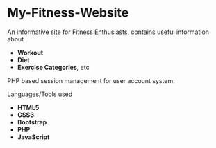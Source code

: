 # My-Fitness-Website

An informative site for Fitness Enthusiasts, contains useful information about
- **Workout**
- **Diet**
- **Exercise Categories**, etc

PHP based session management for user account system.

Languages/Tools used
- **HTML5**
- **CSS3**
- **Bootstrap**
- **PHP**
- **JavaScript**
